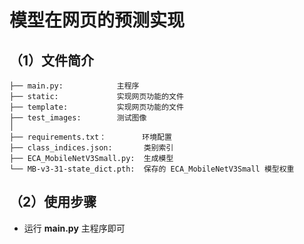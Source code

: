 # 模型在网页的预测实现

## （1）**文件简介**
```
├── main.py:            主程序
├── static:             实现网页功能的文件
├── template:           实现网页功能的文件
├── test_images:        测试图像
│
├── requirements.txt：        环境配置
├── class_indices.json:       类别索引
├── ECA_MobileNetV3Small.py:  生成模型
└── MB-v3-31-state_dict.pth:  保存的 ECA_MobileNetV3Small 模型权重
```

## （2）**使用步骤**
- 运行 **main.py** 主程序即可

